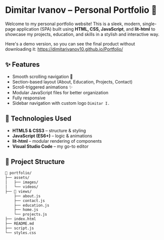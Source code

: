 
# Dimitar Ivanov – Personal Portfolio 🚀

Welcome to my personal portfolio website! This is a sleek, modern, single-page application (SPA) built using **HTML, CSS, JavaScript**, and **lit-html** to showcase my projects, education, and skills in a stylish and interactive way.

Here's a demo version, so you can see the final product without downloading it: https://dimitarivanov10.github.io/Portfolio/

## ✨ Features

- Smooth scrolling navigation 🔗
- Section-based layout (About, Education, Projects, Contact)
- Scroll-triggered animations ✨
- Modular JavaScript files for better organization
- Fully responsive
- Sidebar navigation with custom logo `Dimitar I.`

## 🧠 Technologies Used

- **HTML5 & CSS3** – structure & styling
- **JavaScript (ES6+)** – logic & animations
- **lit-html** – modular rendering of components
- **Visual Studio Code** – my go-to editor

## 🧩 Project Structure

```bash
📁 portfolio/
├── assets/
│   ├── images/
│   └── videos/
├── 📁 views/
    ├── about.js
    ├── contact.js
    ├── education.js
    ├── home.js
    └── projects.js
├── index.html
├── README.md
├── script.js
└── styles.css

